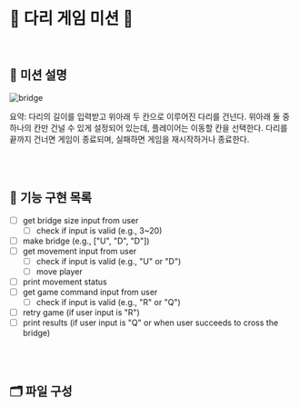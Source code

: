 # **🌁 다리 게임 미션 🌉**

<br/>

## **🏁 미션 설명**
![bridge](https://images.fineartamerica.com/images-medium-large-5/crescent-city-connection-twin-bridges-evgeny-vasenev.jpg)

요약: 다리의 길이를 입력받고 위아래 두 칸으로 이루어진 다리를 건넌다. 위아래 둘 중 하나의 칸만 건널 수 있게 설정되어 있는데, 플레이어는 이동할 칸을 선택한다. 다리를 끝까지 건너면 게임이 종료되며, 실패하면 게임을 재시작하거나 종료한다.

<br/>
<br/>

## **📝 기능 구현 목록** ##
- [ ] get bridge size input from user
    - [ ] check if input is valid (e.g., 3~20)
- [ ] make bridge (e.g., ["U", "D", "D"])
- [ ] get movement input from user
    - [ ] check if input is valid (e.g., "U" or "D")
    - [ ] move player 
- [ ] print movement status
- [ ] get game command input from user
    - [ ] check if input is valid (e.g., "R" or "Q")
- [ ] retry game (if user input is "R")
- [ ] print results (if user input is "Q" or when user succeeds to cross the bridge)

<br/>
<br/>

## **🗂️ 파일 구성**
